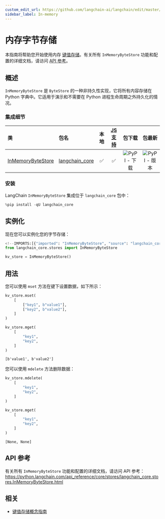 ```yaml
---
custom_edit_url: https://github.com/langchain-ai/langchain/edit/master/docs/docs/integrations/stores/in_memory.ipynb
sidebar_label: In-memory
---
```

# 内存字节存储

本指南将帮助您开始使用内存 [键值存储](/docs/concepts/#key-value-stores)。有关所有 `InMemoryByteStore` 功能和配置的详细文档，请访问 [API 参考](https://python.langchain.com/api_reference/core/stores/langchain_core.stores.InMemoryByteStore.html)。

## 概述

`InMemoryByteStore` 是 `ByteStore` 的一种非持久性实现，它将所有内容存储在 Python 字典中。它适用于演示和不需要在 Python 进程生命周期之外持久化的情况。

### 集成细节

| 类 | 包名 | 本地 | [JS 支持](https://js.langchain.com/docs/integrations/stores/in_memory/) | 包下载 | 包最新 |
| :--- | :--- | :---: | :---: |  :---: | :---: |
| [InMemoryByteStore](https://python.langchain.com/api_reference/core/stores/langchain_core.stores.InMemoryByteStore.html) | [langchain_core](https://python.langchain.com/api_reference/core/index.html) | ✅ | ✅ | ![PyPI - 下载](https://img.shields.io/pypi/dm/langchain_core?style=flat-square&label=%20) | ![PyPI - 版本](https://img.shields.io/pypi/v/langchain_core?style=flat-square&label=%20) |

### 安装

LangChain `InMemoryByteStore` 集成位于 `langchain_core` 包中：


```python
%pip install -qU langchain_core
```

## 实例化

现在您可以实例化您的字节存储：


```python
<!--IMPORTS:[{"imported": "InMemoryByteStore", "source": "langchain_core.stores", "docs": "https://python.langchain.com/api_reference/core/stores/langchain_core.stores.InMemoryByteStore.html", "title": "InMemoryByteStore"}]-->
from langchain_core.stores import InMemoryByteStore

kv_store = InMemoryByteStore()
```

## 用法

您可以使用 `mset` 方法在键下设置数据，如下所示：


```python
kv_store.mset(
    [
        ["key1", b"value1"],
        ["key2", b"value2"],
    ]
)

kv_store.mget(
    [
        "key1",
        "key2",
    ]
)
```



```output
[b'value1', b'value2']
```


您可以使用 `mdelete` 方法删除数据：


```python
kv_store.mdelete(
    [
        "key1",
        "key2",
    ]
)

kv_store.mget(
    [
        "key1",
        "key2",
    ]
)
```



```output
[None, None]
```


## API 参考

有关所有 `InMemoryByteStore` 功能和配置的详细文档，请访问 API 参考： https://python.langchain.com/api_reference/core/stores/langchain_core.stores.InMemoryByteStore.html


## 相关

- [键值存储概念指南](/docs/concepts/#key-value-stores)
